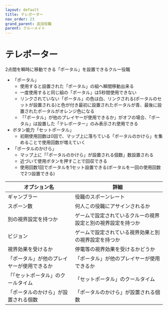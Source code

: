 ```yaml
---
layout: default
title: テレポーター
nav_order: 23
grand_parent: 追加役職
parent: クルーメイト
---
```


# テレポーター

2点間を瞬時に移動できる「ポータル」を設置できるクルー役職<br>
- 「ポータル」
  - 使用すると設置された「ポータル」の組へ瞬間移動出来る
  - 一度使用すると同じ組の「ポータル」は5秒間使用できない
  - リンクされていない「ポータル」の色は白、リンクされる(ポータルのセットが設置される)と色が付き最初に設置されたポータルが青、最後に設置されたポータルがオレンジ色になる
  - 「「ポータル」が他のプレイヤーが使用できるか」がオフの場合、「ポータル」は設置した「テレポーター」のみ表示され使用できる
- ボタン能力「セットポータル」
  - 初期使用回数は0回で、マップ上に落ちている「ポータルのかけら」を集めることで使用回数が増えていく
- 「ポータルのかけら」
  - マップ上に「「ポータルのかけら」が設置される個数」数設置される
  - 近づいて使用ボタンを押すことで回収できる
  - 使用回数1回でポータルを1セット設置できる(ポータルを一回の使用回数で2つ設置できる)

|  オプション名 |  詳細  |
| ---- | ---- |
| ギャンブラー  | 役職のスポーンレート |
| スポーン数  | 何人この役職にアサインされるか |
| 別の視界設定を持つか  |  ゲームで設定されているクルーの視界設定と別の視界設定を持つか  |
| ビジョン  |  ゲームで設定されている視界効果と別の視界設定を持つか  |
| 視界効果を受けるか  |  停電等の視界効果を受けるかどうか  |
| 「ポータル」が他のプレイヤーが使用できるか  |  「ポータル」が他のプレイヤーが使用できるか  |
| 「「セットポータル」のクールタイム  |  「セットポータル」のクールタイム  |
| 「ポータルのかけら」が設置される個数  |  「ポータルのかけら」が設置される個数  |